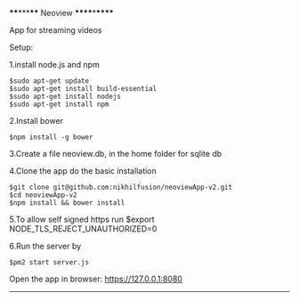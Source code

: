 **\*\***\*\*\***\*\*** Neoview **\*\*\*\***\***\*\*\*\***

App for streaming videos

Setup:

1.install node.js and npm

    $sudo apt-get update
    $sudo apt-get install build-essential
    $sudo apt-get install nodejs
    $sudo apt-get install npm

2.Install bower

    $npm install -g bower

3.Create a file neoview.db, in the home folder for sqlite db

4.Clone the app do the basic installation

    $git clone git@github.com:nikhilfusion/neoviewApp-v2.git
    $cd neoviewApp-v2
    $npm install && bower install

5.To allow self signed https run
\$export NODE_TLS_REJECT_UNAUTHORIZED=0

6.Run the server by

    $pm2 start server.js

Open the app in browser: https://127.0.0.1:8080

---
